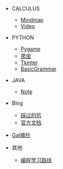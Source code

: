 <!-- # <img align="right" width="120" height="100" title="Hydromechanics" src="./pic/android-chrome-512x512.png"> -->

- CALCULUS

  - [Mindmap](Calculus/Mindmap.md)
  - [Video](Calculus/video.md)

- PYTHON
  - [Pygame](Python/pygame.md)
  - [爬虫](Python/爬虫.md)
  - [Tkinter](Python/Tkinter.md)
  - [BasicGrammar](Python/BasicGrammar.md)
  
- JAVA
  - [Note](Java/note.md)

- Blog
  - [踩过的坑](Setup/Problems.md)
  - [官方文档](https://docsify.js.org/#/)
- [Gal摘抄](gal/story.md)
- 其他
  - [编程学习路线](./code/r2c.md)

